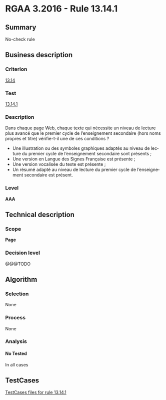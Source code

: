 # RGAA 3.2016 - Rule 13.14.1

## Summary
No-check rule


## Business description

### Criterion
[13.14](http://references.modernisation.gouv.fr/rgaa-accessibilite/criteres.html#crit-13-14)

### Test
[13.14.1](http://references.modernisation.gouv.fr/rgaa-accessibilite/criteres.html#test-13-14-1)

### Description
<div lang="fr">Dans chaque page Web, chaque texte qui n&#xE9;cessite un niveau de lecture plus avanc&#xE9; que le premier cycle de l&#x2019;enseignement secondaire (hors noms propres et titre) v&#xE9;rifie-t-il une de ces conditions&nbsp;? <ul><li>Une illustration ou des symboles graphiques adapt&#xE9;s au niveau de lecture du premier cycle de l&#x2019;enseignement secondaire sont pr&#xE9;sents&nbsp;;</li> <li>Une version en Langue des Signes Fran&#xE7;aise est pr&#xE9;sente&nbsp;;</li> <li>Une version vocalis&#xE9;e du texte est pr&#xE9;sente&nbsp;;</li> <li>Un r&#xE9;sum&#xE9; adapt&#xE9; au niveau de lecture du premier cycle de l&#x2019;enseignement secondaire est pr&#xE9;sent.</li> </ul></div>

### Level
**AAA**


## Technical description

### Scope
**Page**

### Decision level
@@@TODO


## Algorithm

### Selection
None

### Process
None

### Analysis

#### No Tested
In all cases


##  TestCases

[TestCases files for rule 13.14.1](https://github.com/Asqatasun/Asqatasun/tree/RGAA_3.2016/rules/rules-rgaa3.2016/src/test/resources/testcases/rgaa32016/Rgaa32016Rule131401/)


